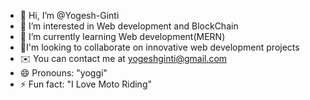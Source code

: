 - 👋 Hi, I’m @Yogesh-Ginti
- 👀 I’m interested in Web development and BlockChain
- 🌱 I’m currently learning Web development(MERN)
- 💞️I'm looking to collaborate on innovative web development projects
- ✉️  You can contact me at yogeshginti@gmail.com
- 😄 Pronouns: "yoggi"
- ⚡ Fun fact: "I Love Moto Riding"

<!---
Yogesh-Ginti/Yogesh-Ginti is a ✨ special ✨ repository because its `README.md` (this file) appears on your GitHub profile.
You can click the Preview link to take a look at your changes.
--->
